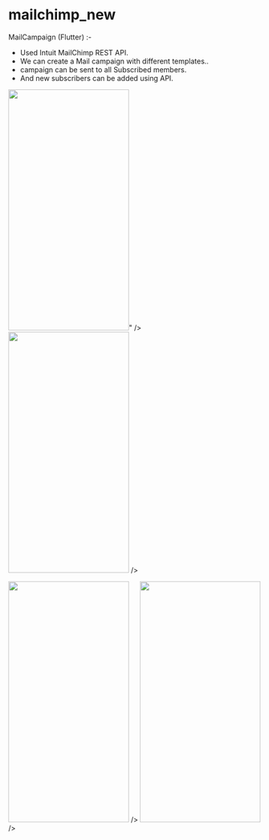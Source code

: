 # mailchimp_new

MailCampaign (Flutter) :- 
 - Used Intuit MailChimp REST API.
 - We can create a Mail campaign with different templates..
 - campaign can be sent to all Subscribed members.
 - And new subscribers can be added using API.

<p float="center">
  <img src="https://user-images.githubusercontent.com/102517154/184323081-5004b156-a328-44cf-9eab-5c0a4ddcd7ed.jpg" width=240 height=480>" />
  <img src="https://user-images.githubusercontent.com/102517154/184323093-7e5a373b-e795-43d6-be2f-e1697ad65296.jpg" width=240 height=480> /> 
</p>

<p float="center">
  <img src="https://user-images.githubusercontent.com/102517154/184323107-6995fd83-b83f-4117-963c-9fffdc072727.jpg" width=240 height=480> />
  <img src="https://user-images.githubusercontent.com/102517154/184323125-2eb6ed4f-4d78-4ffe-a6a5-7e8b32521dff.jpg" width=240 height=480> /> 
</p>


